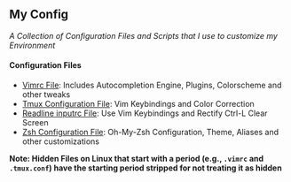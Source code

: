 ## My Config
*A Collection of Configuration Files and Scripts that I use to customize my Environment*


#### Configuration Files
- [Vimrc File](vimrc):  Includes Autocompletion Engine, Plugins, Colorscheme and other tweaks
- [Tmux Configuration File](tmux.conf): Vim Keybindings and Color Correction
- [Readline inputrc File](inputrc): Use Vim Keybindings and Rectify Ctrl-L Clear Screen
- [Zsh Configuration File](zshrc): Oh-My-Zsh Configuration, Theme, Aliases and other customizations

**Note: Hidden Files on Linux that start with a period (e.g., `.vimrc` and `.tmux.conf`) have the starting period stripped for not treating it as hidden**
